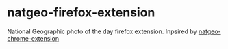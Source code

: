# natgeo-firefox-extension
National Geographic photo of the day firefox extension. Inpsired by [natgeo-chrome-extension](https://github.com/jemmaissroff/natgeo-chrome-extension)
